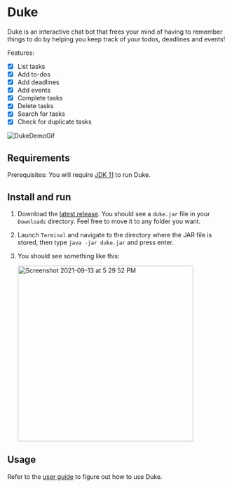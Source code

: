 # Duke

Duke is an interactive chat bot that frees your mind of having to remember things to do by helping you keep track of your todos, deadlines and events! 

Features:
- [x] List tasks
- [x] Add to-dos
- [x] Add deadlines
- [x] Add events
- [x] Complete tasks
- [x] Delete tasks
- [x] Search for tasks
- [x] Check for duplicate tasks

![DukeDemoGif](https://user-images.githubusercontent.com/85099754/133879352-980365da-f243-4893-883d-e71ca47ccdbe.gif)

## Requirements

Prerequisites: You will require [JDK 11](https://www.oracle.com/sg/java/technologies/javase/jdk11-archive-downloads.html) to run Duke.

## Install and run

1. Download the [latest release](https://github.com/Javiier-pzk/ip/releases/tag/A-Release). You should see a `duke.jar` file in your `Downloads` directory. Feel free to move it to any folder you want.
2. Launch `Terminal` and navigate to the directory where the JAR file is stored, then type `java -jar duke.jar` and press enter.
3. You should see something like this:

     <img width="400" alt="Screenshot 2021-09-13 at 5 29 52 PM" src="https://user-images.githubusercontent.com/85099754/133060006-2ddadec1-466a-4556-ae9e-b753eed81a43.png">

## Usage
Refer to the [user guide](https://github.com/Javiier-pzk/ip/blob/master/docs/README.md) to figure out how to use Duke.
